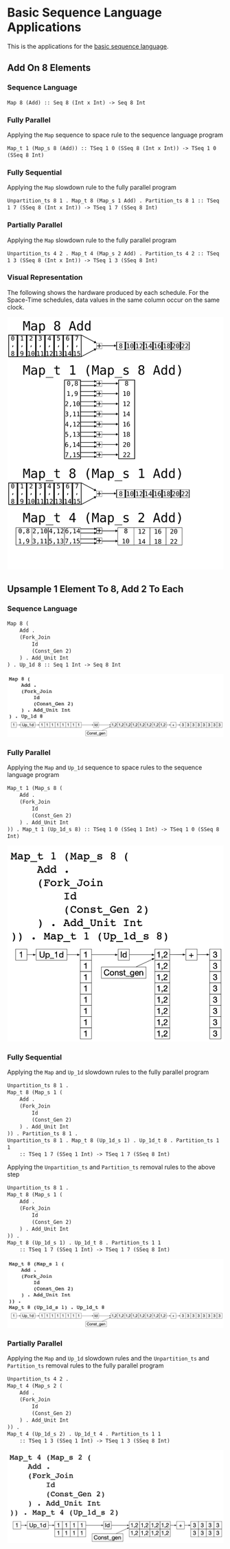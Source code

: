 # Basic Sequence Language Applications
This is the applications for the [basic sequence language](https://github.com/David-Durst/embeddedHaskellAetherling/blob/rewrites/theory/Basic.md).

## Add On 8 Elements
### Sequence Language
```
Map 8 (Add) :: Seq 8 (Int x Int) -> Seq 8 Int
```

### Fully Parallel
Applying the `Map` sequence to space rule to the sequence language program
```
Map_t 1 (Map_s 8 (Add)) :: TSeq 1 0 (SSeq 8 (Int x Int)) -> TSeq 1 0 (SSeq 8 Int)
```

### Fully Sequential
Applying the `Map` slowdown rule to the fully parallel program
```
Unpartition_ts 8 1 . Map_t 8 (Map_s 1 Add) . Partition_ts 8 1 :: TSeq 1 7 (SSeq 8 (Int x Int)) -> TSeq 1 7 (SSeq 8 Int)
```

### Partially Parallel 
Applying the `Map` slowdown rule to the fully parallel program
```
Unpartition_ts 4 2 . Map_t 4 (Map_s 2 Add) . Partition_ts 4 2 :: TSeq 1 3 (SSeq 8 (Int x Int)) -> TSeq 1 3 (SSeq 8 Int)
```

### Visual Representation
The following shows the hardware produced by each schedule. For the Space-Time schedules, data values in the same column occur on the same clock. 

![Map schedules](https://raw.githubusercontent.com/David-Durst/embeddedHaskellAetherling/rewrites/theory/mapApp.svg?sanitize=true "Map Schedules")

## Upsample 1 Element To 8, Add 2 To Each
### Sequence Language
```
Map 8 (
    Add . 
    (Fork_Join 
        Id 
        (Const_Gen 2)
    ) . Add_Unit Int
) . Up_1d 8 :: Seq 1 Int -> Seq 8 Int
```

![Upsample Sequence Language Schedule](https://raw.githubusercontent.com/David-Durst/embeddedHaskellAetherling/rewrites/theory/up_app_sequence_language.png "Upsample Sequence Language Schedule")

### Fully Parallel 
Applying the `Map` and `Up_1d` sequence to space rules to the sequence language program
```
Map_t 1 (Map_s 8 (
    Add . 
    (Fork_Join 
        Id 
        (Const_Gen 2)
    ) . Add_Unit Int
)) . Map_t 1 (Up_1d_s 8) :: TSeq 1 0 (SSeq 1 Int) -> TSeq 1 0 (SSeq 8 Int)
```

![Upsample Fully Parallel Schedule](https://raw.githubusercontent.com/David-Durst/embeddedHaskellAetherling/rewrites/theory/up_app_parallel.png "Upsample Fully Parallel Schedule")

### Fully Sequential
Applying the `Map` and `Up_1d` slowdown rules to the fully parallel program
```
Unpartition_ts 8 1 .
Map_t 8 (Map_s 1 (
    Add . 
    (Fork_Join 
        Id 
        (Const_Gen 2)
    ) . Add_Unit Int
)) . Partition_ts 8 1 . 
Unpartition_ts 8 1 . Map_t 8 (Up_1d_s 1) . Up_1d_t 8 . Partition_ts 1 1
    :: TSeq 1 7 (SSeq 1 Int) -> TSeq 1 7 (SSeq 8 Int)
```

Applying the `Unpartition_ts` and `Partition_ts` removal rules to the above step
```
Unpartition_ts 8 1 .
Map_t 8 (Map_s 1 (
    Add . 
    (Fork_Join 
        Id 
        (Const_Gen 2)
    ) . Add_Unit Int
)) .
Map_t 8 (Up_1d_s 1) . Up_1d_t 8 . Partition_ts 1 1
    :: TSeq 1 7 (SSeq 1 Int) -> TSeq 1 7 (SSeq 8 Int)
```

![Upsample Fully Sequential Schedule](https://raw.githubusercontent.com/David-Durst/embeddedHaskellAetherling/rewrites/theory/up_app_fully_sequential.png "Upsample Fully Sequential Schedule")

### Partially Parallel
Applying the `Map` and `Up_1d` slowdown rules and the `Unpartition_ts` and `Partition_ts` removal rules to the fully parallel program
```
Unpartition_ts 4 2 .
Map_t 4 (Map_s 2 (
    Add . 
    (Fork_Join 
        Id 
        (Const_Gen 2)
    ) . Add_Unit Int
)) .
Map_t 4 (Up_1d_s 2) . Up_1d_t 4 . Partition_ts 1 1
    :: TSeq 1 3 (SSeq 1 Int) -> TSeq 1 3 (SSeq 8 Int)
```

![Upsample Partially Parallel Schedule](https://raw.githubusercontent.com/David-Durst/embeddedHaskellAetherling/rewrites/theory/up_app_partially_parallel.png "Upsample Partially Parallel Schedule")
